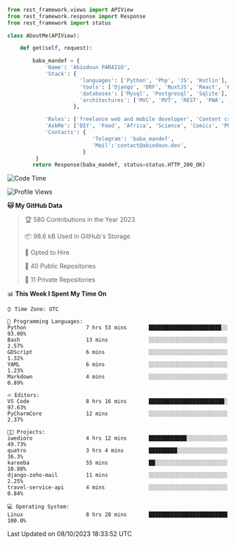 ###
```python
from rest_framework.views import APIView
from rest_framework.response import Response
from rest_framework import status

class AboutMe(APIView):

    def get(self, request):

        baba_mandef = {
            'Name': 'Abiodoun PARAISO',
            'Stack': {
                       'languages': ['Python', 'Php', 'JS', 'Kotlin'],
                       'tools': ['Django', 'DRF', 'NuxtJS', 'React', 'Kotlin', 'Electron'],
                       'databases': ['Mysql', 'Postgresql', 'Sqlite'],
                       'architectures': ['MVC', 'MVT', 'REST', 'PWA', 'SPA', 'MicroServices']
                     },

            'Roles': ['freelance web and mobile developer', 'Content creator', 'Teacher', 'Mentor'],
            'AskMe': ['DIY', 'Food', 'Africa', 'Science', 'Comics', 'Photography', 'Tech', 'Programming'],
            'Contacts': {
                           'Telegram': 'baba_mandef',
                           'Mail':'contact@abiodoun.dev',
                        }
         }
        return Response(baba_mandef, status=status.HTTP_200_OK)

```                    

<!--START_SECTION:waka-->
![Code Time](http://img.shields.io/badge/Code%20Time-789%20hrs%2036%20mins-blue)

![Profile Views](http://img.shields.io/badge/Profile%20Views-0-blue)

**🐱 My GitHub Data** 

> 🏆 580 Contributions in the Year 2023
 > 
> 📦 98.6 kB Used in GitHub's Storage 
 > 
> 💼 Opted to Hire
 > 
> 📜 40 Public Repositories 
 > 
> 🔑 11 Private Repositories  
 > 
📊 **This Week I Spent My Time On** 

```text
⌚︎ Time Zone: UTC

💬 Programming Languages: 
Python                   7 hrs 53 mins       ███████████████████████░░   93.06% 
Bash                     13 mins             ░░░░░░░░░░░░░░░░░░░░░░░░░   2.57% 
GDScript                 6 mins              ░░░░░░░░░░░░░░░░░░░░░░░░░   1.32% 
YAML                     6 mins              ░░░░░░░░░░░░░░░░░░░░░░░░░   1.23% 
Markdown                 4 mins              ░░░░░░░░░░░░░░░░░░░░░░░░░   0.89%

🔥 Editors: 
VS Code                  8 hrs 16 mins       ████████████████████████░   97.63% 
PyCharmCore              12 mins             ░░░░░░░░░░░░░░░░░░░░░░░░░   2.37%

🐱‍💻 Projects: 
iwedioro                 4 hrs 12 mins       ████████████░░░░░░░░░░░░░   49.73% 
quatro                   3 hrs 4 mins        █████████░░░░░░░░░░░░░░░░   36.3% 
kareeba                  55 mins             ██░░░░░░░░░░░░░░░░░░░░░░░   10.88% 
django-zoho-mail         11 mins             ░░░░░░░░░░░░░░░░░░░░░░░░░   2.25% 
travel-service-api       4 mins              ░░░░░░░░░░░░░░░░░░░░░░░░░   0.84%

💻 Operating System: 
Linux                    8 hrs 28 mins       █████████████████████████   100.0%

```


 Last Updated on 08/10/2023 18:33:52 UTC
<!--END_SECTION:waka-->
